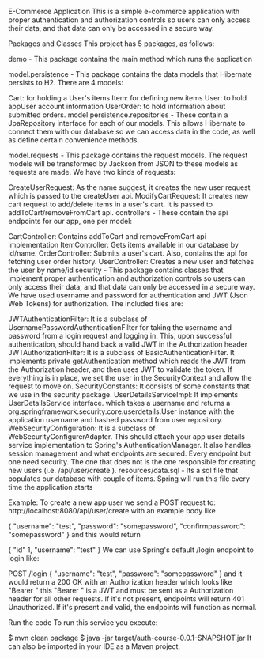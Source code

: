 E-Commerce Application
This is a simple e-commerce application with proper authentication and authorization controls so users can only access their data, and that data can only be accessed in a secure way.

Packages and Classes
This project has 5 packages, as follows:

demo - This package contains the main method which runs the application

model.persistence - This package contains the data models that Hibernate persists to H2. There are 4 models:

Cart: for holding a User's items
Item: for defining new items
User: to hold appUser account information
UserOrder: to hold information about submitted orders.
model.persistence.repositories - These contain a JpaRepository interface for each of our models. This allows Hibernate to connect them with our database so we can access data in the code, as well as define certain convenience methods.

model.requests - This package contains the request models. The request models will be transformed by Jackson from JSON to these models as requests are made. We have two kinds of requests:

CreateUserRequest: As the name suggest, it creates the new user request which is passed to the createUser api.
ModifyCartRequest: It creates new cart request to add/delete items in a user's cart. It is passed to addToCart/removeFromCart api.
controllers - These contain the api endpoints for our app, one per model:

CartController: Contains addToCart and removeFromCart api implementation
ItemController: Gets items available in our database by id/name.
OrderController: Submits a user's cart. Also, contains the api for fetching user order history.
UserController: Creates a new user and fetches the user by name/id
security - This package contains classes that implement proper authentication and authorization controls so users can only access their data, and that data can only be accessed in a secure way. We have used username and password for authentication and JWT (Json Web Tokens) for authorization. The included files are:

JWTAuthenticationFilter: It is a subclass of UsernamePasswordAuthenticationFilter for taking the username and password from a login request and logging in. This, upon successful authentication, should hand back a valid JWT in the Authorization header
JWTAuthorizationFilter: It is a subclass of BasicAuthenticationFilter. It implements private getAuthentication method which reads the JWT from the Authorization header, and then uses JWT to validate the token. If everything is in place, we set the user in the SecurityContext and allow the request to move on.
SecurityConstants: It consists of some constants that we use in the security package.
UserDetailsServiceImpl: It implements UserDetailsService interface. which takes a username and returns a org.springframework.security.core.userdetails.User instance with the application username and hashed password from user repository.
WebSecurityConfiguration: It is a subclass of WebSecurityConfigurerAdapter. This should attach your app user details service implementation to Spring's AuthenticationManager. It also handles session management and what endpoints are secured. Every endpoint but one need security. The one that does not is the one responsible for creating new users (i.e. /api/user/create ).
resources/data.sql - Its a sql file that populates our database with couple of items. Spring will run this file every time the application starts

Example:
To create a new app user we send a POST request to: http://localhost:8080/api/user/create with an example body like

{
    "username": "test",
    "password": "somepassword",
    "confirmpassword": "somepassword"
}
and this would return

{
    "id" 1,
    "username": "test"
}
We can use Spring's default /login endpoint to login like:

POST /login 
{
    "username": "test",
    "password": "somepassword"
}
and it would return a 200 OK with an Authorization header which looks like "Bearer " this "Bearer " is a JWT and must be sent as a Authorization header for all other requests. If it's not present, endpoints will return 401 Unauthorized. If it's present and valid, the endpoints will function as normal.

Run the code
To run this service you execute:

$ mvn clean package
$ java -jar target/auth-course-0.0.1-SNAPSHOT.jar
It can also be imported in your IDE as a Maven project.